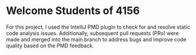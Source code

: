 # Welcome Students of 4156

For this project, I used the IntelliJ PMD plugin to check for and resolve static code analysis issues. Additionally, subsequent pull requests (PRs) were made and merged into the main branch to address bugs and improve code quality based on the PMD feedback.
